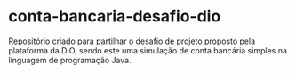 # conta-bancaria-desafio-dio
Repositório criado para partilhar o desafio de projeto proposto pela plataforma da DIO, sendo este uma simulação de conta bancária simples na linguagem de programação Java.
